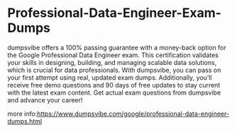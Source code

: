 # Professional-Data-Engineer-Exam-Dumps
dumpsvibe offers a 100% passing guarantee with a money-back option for the Google Professional Data Engineer exam. This certification validates your skills in designing, building, and managing scalable data solutions, which is crucial for data professionals. With dumpsvibe, you can pass on your first attempt using real, updated exam dumps. Additionally, you’ll receive free demo questions and 90 days of free updates to stay current with the latest exam content. Get actual exam questions from dumpsvibe and advance your career!

more info:https://www.dumpsvibe.com/google/professional-data-engineer-dumps.html
